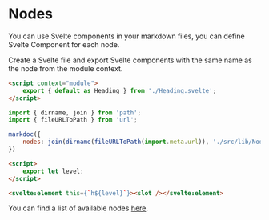 # Nodes

You can use Svelte components in your markdown files, you can define Svelte Component for each node.

Create a Svelte file and export Svelte components with the same name as the node from the module context.

```html title="src/lib/Nodes.svelte"
<script context="module">
    export { default as Heading } from './Heading.svelte';
</script>
```

```js title="svelte.config.js"
import { dirname, join } from 'path';
import { fileURLToPath } from 'url';

markdoc({
    nodes: join(dirname(fileURLToPath(import.meta.url)), './src/lib/Nodes.svelte'),
})
```

```html title="./src/lib/Heading.svelte"
<script>
    export let level;
</script>

<svelte:element this={`h${level}`}><slot /></svelte:element>
```

You can find a list of available nodes [here](https://markdoc.dev/docs/nodes#built-in-nodes).
